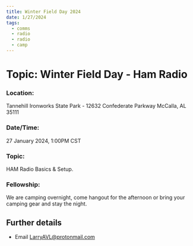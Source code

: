 ```yaml
---
title: Winter Field Day 2024
date: 1/27/2024
tags:
  - comms
  - radio
  - radio
  - camp
---
```

# Topic: Winter Field Day - Ham Radio
### Location:
Tannehill Ironworks State Park - 12632 Confederate Parkway McCalla, AL 35111
### Date/Time:
27 January 2024, 1:00PM CST
### Topic:
HAM Radio Basics & Setup.
### Fellowship:
We are camping overnight, come hangout for the afternoon or bring your camping gear and stay the night.
## Further details
- Email [LarryAVL@protonmail.com](mailto:LarryAVL@protonmail.com)